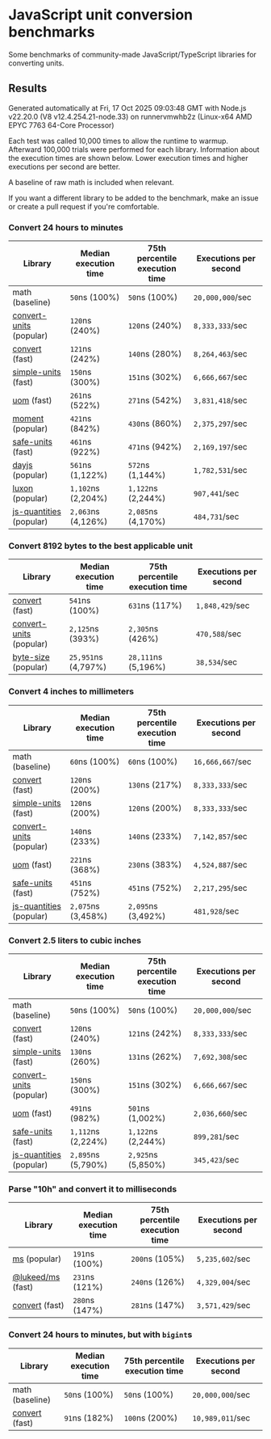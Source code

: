 # JavaScript unit conversion benchmarks

Some benchmarks of community-made JavaScript/TypeScript libraries for converting units.

## Results

<!-- beginblock(results) -->

Generated automatically at Fri, 17 Oct 2025 09:03:48 GMT with Node.js v22.20.0 (V8 v12.4.254.21-node.33) on runnervmwhb2z (Linux-x64 AMD EPYC 7763 64-Core Processor)

Each test was called 10,000 times to allow the runtime to warmup.
Afterward 100,000 trials were performed for each library.
Information about the execution times are shown below.
Lower execution times and higher executions per second are better.

A baseline of raw math is included when relevant.

If you want a different library to be added to the benchmark, make an issue or create a pull request if you're comfortable.

### Convert 24 hours to minutes

| Library                                                            | Median execution time | 75th percentile execution time | Executions per second |
| ------------------------------------------------------------------ | --------------------- | ------------------------------ | --------------------- |
| math (baseline)                                                    | `50`ns (100%)         | `50`ns (100%)                  | `20,000,000`/sec      |
| [convert-units](https://npmjs.com/package/convert-units) (popular) | `120`ns (240%)        | `120`ns (240%)                 | `8,333,333`/sec       |
| [convert](https://npmjs.com/package/convert) (fast)                | `121`ns (242%)        | `140`ns (280%)                 | `8,264,463`/sec       |
| [simple-units](https://npmjs.com/package/simple-units) (fast)      | `150`ns (300%)        | `151`ns (302%)                 | `6,666,667`/sec       |
| [uom](https://npmjs.com/package/uom) (fast)                        | `261`ns (522%)        | `271`ns (542%)                 | `3,831,418`/sec       |
| [moment](https://npmjs.com/package/moment) (popular)               | `421`ns (842%)        | `430`ns (860%)                 | `2,375,297`/sec       |
| [safe-units](https://npmjs.com/package/safe-units) (fast)          | `461`ns (922%)        | `471`ns (942%)                 | `2,169,197`/sec       |
| [dayjs](https://npmjs.com/package/dayjs) (popular)                 | `561`ns (1,122%)      | `572`ns (1,144%)               | `1,782,531`/sec       |
| [luxon](https://npmjs.com/package/luxon) (popular)                 | `1,102`ns (2,204%)    | `1,122`ns (2,244%)             | `907,441`/sec         |
| [js-quantities](https://npmjs.com/package/js-quantities) (popular) | `2,063`ns (4,126%)    | `2,085`ns (4,170%)             | `484,731`/sec         |

### Convert 8192 bytes to the best applicable unit

| Library                                                            | Median execution time | 75th percentile execution time | Executions per second |
| ------------------------------------------------------------------ | --------------------- | ------------------------------ | --------------------- |
| [convert](https://npmjs.com/package/convert) (fast)                | `541`ns (100%)        | `631`ns (117%)                 | `1,848,429`/sec       |
| [convert-units](https://npmjs.com/package/convert-units) (popular) | `2,125`ns (393%)      | `2,305`ns (426%)               | `470,588`/sec         |
| [byte-size](https://npmjs.com/package/byte-size) (popular)         | `25,951`ns (4,797%)   | `28,111`ns (5,196%)            | `38,534`/sec          |

### Convert 4 inches to millimeters

| Library                                                            | Median execution time | 75th percentile execution time | Executions per second |
| ------------------------------------------------------------------ | --------------------- | ------------------------------ | --------------------- |
| math (baseline)                                                    | `60`ns (100%)         | `60`ns (100%)                  | `16,666,667`/sec      |
| [convert](https://npmjs.com/package/convert) (fast)                | `120`ns (200%)        | `130`ns (217%)                 | `8,333,333`/sec       |
| [simple-units](https://npmjs.com/package/simple-units) (fast)      | `120`ns (200%)        | `120`ns (200%)                 | `8,333,333`/sec       |
| [convert-units](https://npmjs.com/package/convert-units) (popular) | `140`ns (233%)        | `140`ns (233%)                 | `7,142,857`/sec       |
| [uom](https://npmjs.com/package/uom) (fast)                        | `221`ns (368%)        | `230`ns (383%)                 | `4,524,887`/sec       |
| [safe-units](https://npmjs.com/package/safe-units) (fast)          | `451`ns (752%)        | `451`ns (752%)                 | `2,217,295`/sec       |
| [js-quantities](https://npmjs.com/package/js-quantities) (popular) | `2,075`ns (3,458%)    | `2,095`ns (3,492%)             | `481,928`/sec         |

### Convert 2.5 liters to cubic inches

| Library                                                            | Median execution time | 75th percentile execution time | Executions per second |
| ------------------------------------------------------------------ | --------------------- | ------------------------------ | --------------------- |
| math (baseline)                                                    | `50`ns (100%)         | `50`ns (100%)                  | `20,000,000`/sec      |
| [convert](https://npmjs.com/package/convert) (fast)                | `120`ns (240%)        | `121`ns (242%)                 | `8,333,333`/sec       |
| [simple-units](https://npmjs.com/package/simple-units) (fast)      | `130`ns (260%)        | `131`ns (262%)                 | `7,692,308`/sec       |
| [convert-units](https://npmjs.com/package/convert-units) (popular) | `150`ns (300%)        | `151`ns (302%)                 | `6,666,667`/sec       |
| [uom](https://npmjs.com/package/uom) (fast)                        | `491`ns (982%)        | `501`ns (1,002%)               | `2,036,660`/sec       |
| [safe-units](https://npmjs.com/package/safe-units) (fast)          | `1,112`ns (2,224%)    | `1,122`ns (2,244%)             | `899,281`/sec         |
| [js-quantities](https://npmjs.com/package/js-quantities) (popular) | `2,895`ns (5,790%)    | `2,925`ns (5,850%)             | `345,423`/sec         |

### Parse "10h" and convert it to milliseconds

| Library                                                   | Median execution time | 75th percentile execution time | Executions per second |
| --------------------------------------------------------- | --------------------- | ------------------------------ | --------------------- |
| [ms](https://npmjs.com/package/ms) (popular)              | `191`ns (100%)        | `200`ns (105%)                 | `5,235,602`/sec       |
| [@lukeed/ms](https://npmjs.com/package/@lukeed/ms) (fast) | `231`ns (121%)        | `240`ns (126%)                 | `4,329,004`/sec       |
| [convert](https://npmjs.com/package/convert) (fast)       | `280`ns (147%)        | `281`ns (147%)                 | `3,571,429`/sec       |

### Convert 24 hours to minutes, but with `bigint`s

| Library                                             | Median execution time | 75th percentile execution time | Executions per second |
| --------------------------------------------------- | --------------------- | ------------------------------ | --------------------- |
| math (baseline)                                     | `50`ns (100%)         | `50`ns (100%)                  | `20,000,000`/sec      |
| [convert](https://npmjs.com/package/convert) (fast) | `91`ns (182%)         | `100`ns (200%)                 | `10,989,011`/sec      |

<!-- endblock(results) -->
